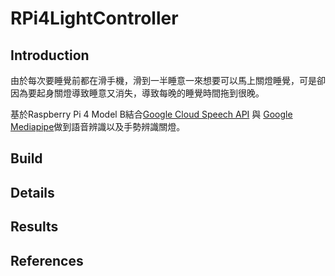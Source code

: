 # RPi4LightController

## Introduction
由於每次要睡覺前都在滑手機，滑到一半睡意一來想要可以馬上關燈睡覺，可是卻因為要起身關燈導致睡意又消失，導致每晚的睡覺時間拖到很晚。

基於Raspberry Pi 4 Model B結合[Google Cloud Speech API](https://cloud.google.com/speech-to-text) 與 [Google Mediapipe](https://google.github.io/mediapipe/)做到語音辨識以及手勢辨識關燈。

## Build

## Details

## Results

## References

